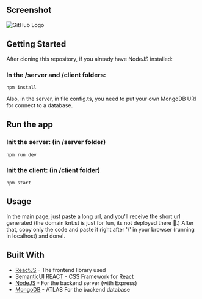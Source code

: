 
## Screenshot

![GitHub Logo](https://i.imgur.com/uUpKJQQ.png)

## Getting Started
After cloning this repository, if you already have NodeJS installed:

### In the /server and /client folders:
```
npm install
```

Also, in the server, in file config.ts, you need to put your own MongoDB URI for connect to a database.
## Run the app

### Init the server: (in /server folder)
```
npm run dev
```

### Init the client: (in /client folder)
```
npm start
```

## Usage
In the main page, just paste a long url, and you'll receive the short url generated (the domain knt.st is just for fun, its not deployed there 😬.)
After that, copy only the code and paste it right after '/' in your browser (running in localhost) and done!.


## Built With

* [ReactJS](https://es.reactjs.org/) - The frontend library used
* [SemanticUI REACT](https://react.semantic-ui.com/) - CSS Framework for React
* [NodeJS](https://nodejs.org/es/) - For the backend server (with Express)
* [MongoDB](https://www.mongodb.com/) - ATLAS For the backend database

